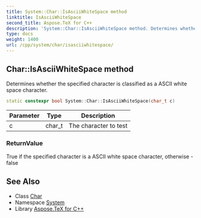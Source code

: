 ```yaml
---
title: System::Char::IsAsciiWhiteSpace method
linktitle: IsAsciiWhiteSpace
second_title: Aspose.TeX for C++
description: 'System::Char::IsAsciiWhiteSpace method. Determines whether the specified character is classified as a ASCII white space character in C++.'
type: docs
weight: 1400
url: /cpp/system/char/isasciiwhitespace/
---
```

## Char::IsAsciiWhiteSpace method


Determines whether the specified character is classified as a ASCII white space character.

```cpp
static constexpr bool System::Char::IsAsciiWhiteSpace(char_t c)
```


| Parameter | Type | Description |
| --- | --- | --- |
| c | char_t | The character to test |

### ReturnValue

True if the specified character is a ASCII white space character, otherwise - false

## See Also

* Class [Char](../)
* Namespace [System](../../)
* Library [Aspose.TeX for C++](../../../)
